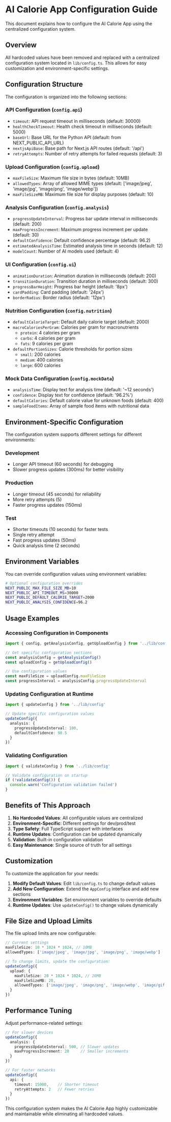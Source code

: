 # AI Calorie App Configuration Guide

This document explains how to configure the AI Calorie App using the centralized configuration system.

## Overview

All hardcoded values have been removed and replaced with a centralized configuration system located in `lib/config.ts`. This allows for easy customization and environment-specific settings.

## Configuration Structure

The configuration is organized into the following sections:

### API Configuration (`config.api`)
- `timeout`: API request timeout in milliseconds (default: 30000)
- `healthCheckTimeout`: Health check timeout in milliseconds (default: 5000)
- `baseUrl`: Base URL for the Python API (default: from NEXT_PUBLIC_API_URL)
- `nextjsApiBase`: Base path for Next.js API routes (default: '/api')
- `retryAttempts`: Number of retry attempts for failed requests (default: 3)

### Upload Configuration (`config.upload`)
- `maxFileSize`: Maximum file size in bytes (default: 10MB)
- `allowedTypes`: Array of allowed MIME types (default: ['image/jpeg', 'image/jpg', 'image/png', 'image/webp'])
- `maxFileSizeMB`: Maximum file size for display purposes (default: 10)

### Analysis Configuration (`config.analysis`)
- `progressUpdateInterval`: Progress bar update interval in milliseconds (default: 200)
- `maxProgressIncrement`: Maximum progress increment per update (default: 30)
- `defaultConfidence`: Default confidence percentage (default: 96.2)
- `estimatedAnalysisTime`: Estimated analysis time in seconds (default: 12)
- `modelCount`: Number of AI models used (default: 4)

### UI Configuration (`config.ui`)
- `animationDuration`: Animation duration in milliseconds (default: 200)
- `transitionDuration`: Transition duration in milliseconds (default: 300)
- `progressBarHeight`: Progress bar height (default: '8px')
- `cardPadding`: Card padding (default: '24px')
- `borderRadius`: Border radius (default: '12px')

### Nutrition Configuration (`config.nutrition`)
- `defaultCalorieTarget`: Default daily calorie target (default: 2000)
- `macroCaloriesPerGram`: Calories per gram for macronutrients
  - `protein`: 4 calories per gram
  - `carbs`: 4 calories per gram
  - `fats`: 9 calories per gram
- `defaultPortionSizes`: Calorie thresholds for portion sizes
  - `small`: 200 calories
  - `medium`: 400 calories
  - `large`: 600 calories

### Mock Data Configuration (`config.mockData`)
- `analysisTime`: Display text for analysis time (default: '~12 seconds')
- `confidence`: Display text for confidence (default: '96.2%')
- `defaultCalories`: Default calorie value for unknown foods (default: 400)
- `sampleFoodItems`: Array of sample food items with nutritional data

## Environment-Specific Configuration

The configuration system supports different settings for different environments:

### Development
- Longer API timeout (60 seconds) for debugging
- Slower progress updates (300ms) for better visibility

### Production
- Longer timeout (45 seconds) for reliability
- More retry attempts (5)
- Faster progress updates (150ms)

### Test
- Shorter timeouts (10 seconds) for faster tests
- Single retry attempt
- Fast progress updates (50ms)
- Quick analysis time (2 seconds)

## Environment Variables

You can override configuration values using environment variables:

```bash
# Optional configuration overrides
NEXT_PUBLIC_MAX_FILE_SIZE_MB=10
NEXT_PUBLIC_API_TIMEOUT_MS=30000
NEXT_PUBLIC_DEFAULT_CALORIE_TARGET=2000
NEXT_PUBLIC_ANALYSIS_CONFIDENCE=96.2
```

## Usage Examples

### Accessing Configuration in Components

```typescript
import { config, getAnalysisConfig, getUploadConfig } from '../lib/config'

// Get specific configuration sections
const analysisConfig = getAnalysisConfig()
const uploadConfig = getUploadConfig()

// Use configuration values
const maxFileSize = uploadConfig.maxFileSize
const progressInterval = analysisConfig.progressUpdateInterval
```

### Updating Configuration at Runtime

```typescript
import { updateConfig } from '../lib/config'

// Update specific configuration values
updateConfig({
  analysis: {
    progressUpdateInterval: 100,
    defaultConfidence: 98.5
  }
})
```

### Validating Configuration

```typescript
import { validateConfig } from '../lib/config'

// Validate configuration on startup
if (!validateConfig()) {
  console.warn('Configuration validation failed')
}
```

## Benefits of This Approach

1. **No Hardcoded Values**: All configurable values are centralized
2. **Environment-Specific**: Different settings for dev/prod/test
3. **Type Safety**: Full TypeScript support with interfaces
4. **Runtime Updates**: Configuration can be updated dynamically
5. **Validation**: Built-in configuration validation
6. **Easy Maintenance**: Single source of truth for all settings

## Customization

To customize the application for your needs:

1. **Modify Default Values**: Edit `lib/config.ts` to change default values
2. **Add New Configuration**: Extend the `AppConfig` interface and add new sections
3. **Environment Variables**: Set environment variables to override defaults
4. **Runtime Updates**: Use `updateConfig()` to change values dynamically

## File Size and Upload Limits

The file upload limits are now configurable:

```typescript
// Current settings
maxFileSize: 10 * 1024 * 1024, // 10MB
allowedTypes: ['image/jpeg', 'image/jpg', 'image/png', 'image/webp']

// To change limits, update the configuration:
updateConfig({
  upload: {
    maxFileSize: 20 * 1024 * 1024, // 20MB
    maxFileSizeMB: 20,
    allowedTypes: ['image/jpeg', 'image/png', 'image/webp', 'image/gif']
  }
})
```

## Performance Tuning

Adjust performance-related settings:

```typescript
// For slower devices
updateConfig({
  analysis: {
    progressUpdateInterval: 500, // Slower updates
    maxProgressIncrement: 20     // Smaller increments
  }
})

// For faster networks
updateConfig({
  api: {
    timeout: 15000,    // Shorter timeout
    retryAttempts: 2   // Fewer retries
  }
})
```

This configuration system makes the AI Calorie App highly customizable and maintainable while eliminating all hardcoded values.